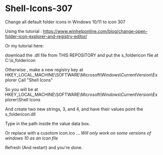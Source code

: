 # Shell-Icons-307
Change all default folder icons in Windows 10/11 to icon 307

Using the tutorial :
https://www.winhelponline.com/blog/change-open-folder-icon-explorer-and-registry-editor/

Or my tutorial here:

download the .dll file from THIS REPOSITORY and put the s_foldericon file at C:\s_foldericon

Otherwise , make a new registry key at HKEY_LOCAL_MACHINE\SOFTWARE\Microsoft\Windows\CurrentVersion\Explorer 
Call "Shell Icons"

So you will be at HKEY_LOCAL_MACHINE\SOFTWARE\Microsoft\Windows\CurrentVersion\Explorer\Shell Icons

And create two new strings, 3, and 4, and have their values point the s_foldericon.dll

Type in the path inside the value data box.

Or replace with a cusotom icon.ico ... *Will only work on some versions of windows 10 as an icon file*

Refresh (And restart) and you're done.
